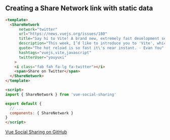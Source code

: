 ## Creating a Share Network link with static data

```html
<template>
  <ShareNetwork
      network="twitter"
      url="https://news.vuejs.org/issues/180"
      title="Say hi to Vite! A brand new, extremely fast development setup for Vue."
      description="This week, I’d like to introduce you to 'Vite', which means 'Fast'. It’s a brand new development setup created by Evan You."
      quote="The hot reload is so fast it\'s near instant. - Evan You"
      hashtags="vuejs,vite,javascript"
      twitterUser="youyuxi"
    >
    <i class="fab fah fa-lg fa-twitter"></i>
    <span>Share on Twitter</span>
  </ShareNetwork>
</template>

<script>
import { ShareNetwork } from 'vue-social-sharing'

export default {
  // ...
  components: { ShareNetwork }
}
</script>
```

[Vue Social Sharing on GitHub](https://github.com/nicolasbeauvais/vue-social-sharing)
